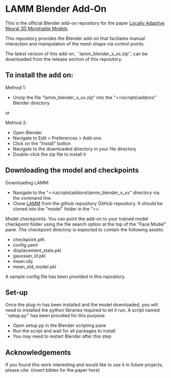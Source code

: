 LAMM Blender Add-On
===================

This is the official Blender add-on repository for the paper [Locally Adaptive Neural 3D Morphable Models](https://arxiv.org/pdf/2401.02937.pdf).

This repository provides the Blender add-on that faciliates manual interaction and manipulation of the mesh shape via control points.

The latest version of this add-on, ``lamm_blender_x_xx.zip'', can be downloaded from the release section of this repository.

To install the add on:
----------------------
Method 1:
- Unzip the file "lamm_blender_x_xx.zip" into the "<>\scripts\addons" Blender directory

or

Method 2:
- Open Blender
- Navigate to Edit > Preferences > Add-ons
- Click on the "Install" button
- Navigate to the downloaded directory in your file directory
- Double-click the zip file to install it

Downloading the model and checkpoints
-------------------------------------
Downloading LAMM:
- Navigate to the "<>\scripts\addons\lamm_blender_x_xx" directory via the command line.
- Clone [LAMM](https://github.com/michaeltrs/LAMM) from the github repository GitHub repository. It should be cloned into the "model" folder in the "<>.


Model checkpoints:
You can point the add-on to your trained model checkpoint folder using the file search option at the top of the "Face Model" pane.
The checkpoint directroy is expected to contain the following assets:
- checkpoint.pth
- config.yaml
- displacement_stats.pkl
- gaussian_id.pkl
- mean.obj
- mean_std_model.pkl

A sample config file has been provided in this repository.



Set-up
------
Once the plug-in has been installed and the model downloaded, you will need to installed the python libraries required to let it run. A script named ``setup.py'' has been provided for this purpose.

- Open setup.py in the Blender scripting pane
- Run the script and wait for all packages to install
- You may need to restart Blender after this step


Acknowledgements
----------------
If you found this work interesting and would like to use it in future projects, please cite:
(insert bibtex for the paper here)

